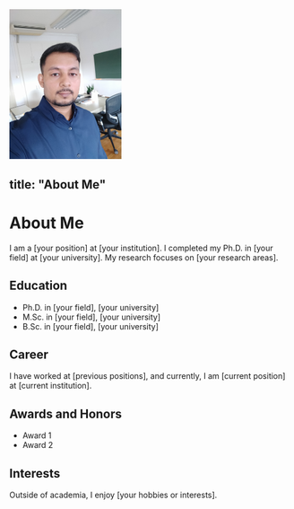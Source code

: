<img src="profile.jpg" alt="My Photo" style="width:200px;">

title: "About Me"
---

# About Me

I am a [your position] at [your institution]. I completed my Ph.D. in [your field] at [your university]. My research focuses on [your research areas].

## Education
- Ph.D. in [your field], [your university]
- M.Sc. in [your field], [your university]
- B.Sc. in [your field], [your university]

## Career
I have worked at [previous positions], and currently, I am [current position] at [current institution].

## Awards and Honors
- Award 1
- Award 2

## Interests
Outside of academia, I enjoy [your hobbies or interests].
